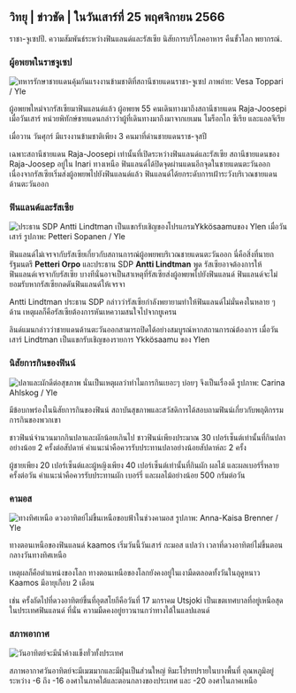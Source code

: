 ## วิทยุ \| ข่าวชัด \| ในวันเสาร์ที่ 25 พฤศจิกายน 2566

ราชา-จูเซปปี. ความสัมพันธ์ระหว่างฟินแลนด์และรัสเซีย นิสัยการบริโภคอาหาร คืนขั้วโลก พยากรณ์.

### ผู้อพยพในราชจูเซป

![ทหารรักษาชายแดนคุ้มกันแรงงานข้ามชาติที่สถานีชายแดนราชา-จูเซป ภาพถ่าย: Vesa Toppari / Yle](https://images.cdn.yle.fi/image/upload/c_crop,h_2485,w_4434,x_0,y_0/ar_1.7777777777777777,c_fill,g_faces,h_675,w_1200/dpr_1.0/q_auto:eco/f_auto/fl_lossy/v1700923049/39-12066516562050c25bf5)

ผู้อพยพใหม่จากรัสเซียมาฟินแลนด์แล้ว ผู้อพยพ 55 คนเดินทางมาถึงสถานีชายแดน Raja-Joosepi เมื่อวันเสาร์ หน่วยพิทักษ์ชายแดนกล่าวว่าผู้ที่เดินทางมาถึงมาจากเยเมน โมร็อกโก ซีเรีย และแอลจีเรีย

เมื่อวาน วันศุกร์ มีแรงงานข้ามชาติเพียง 3 คนมาที่ด่านชายแดนราช-จุสปี

เฉพาะสถานีชายแดน Raja-Joosepi เท่านั้นที่เปิดระหว่างฟินแลนด์และรัสเซีย สถานีชายแดนของ Raja-Joosep อยู่ใน Inari ทางเหนือ ฟินแลนด์ได้ปิดจุดผ่านแดนอีกจุดในชายแดนตะวันออก เนื่องจากรัสเซียเริ่มส่งผู้อพยพไปยังฟินแลนด์แล้ว ฟินแลนด์ได้ยกระดับการเฝ้าระวังบริเวณชายแดนด้านตะวันออก

### ฟินแลนด์และรัสเซีย

![ประธาน SDP Antti Lindtman เป็นแขกรับเชิญของโปรแกรมYkkösaamuของ Ylen เมื่อวันเสาร์ รูปภาพ: Petteri Sopanen / Yle](https://images.cdn.yle.fi/image/upload/c_crop,h_2246,w_3994,x_0,y_219/ar_1.7777777777777777,c_fill,g_faces,h_675,w_1200/dpr_1.0/q_auto:eco/f_auto/fl_lossy/v1700900444/39-12065056561addd4a0a6)

ฟินแลนด์ไม่เจรจากับรัสเซียเกี่ยวกับสถานการณ์ผู้อพยพบริเวณชายแดนตะวันออก นี่คือสิ่งที่นายกรัฐมนตรี **Petteri Orpo** และประธาน SDP **Antti Lindtman** พูด รัสเซียอาจต้องการให้ฟินแลนด์เจรจากับรัสเซีย บางทีนั่นอาจเป็นสาเหตุที่รัสเซียส่งผู้อพยพไปยังฟินแลนด์ ฟินแลนด์จะไม่ยอมรับหากรัสเซียกดดันฟินแลนด์ให้เจรจา

Antti Lindtman ประธาน SDP กล่าวว่ารัสเซียกำลังพยายามทำให้ฟินแลนด์ไม่มั่นคงในหลาย ๆ ด้าน เหตุผลก็คือรัสเซียต้องการหันเหความสนใจไปจากยูเครน

ลินด์แมนกล่าวว่าชายแดนด้านตะวันออกสามารถปิดได้อย่างสมบูรณ์หากสถานการณ์ต้องการ เมื่อวันเสาร์ Lindtman เป็นแขกรับเชิญของรายการ Ykkösaamu ของ Ylen

### นิสัยการกินของฟินน์

![ปลาและผักดีต่อสุขภาพ นั่นเป็นเหตุผลว่าทำไมการกินเยอะๆ บ่อยๆ จึงเป็นเรื่องดี รูปภาพ: Carina Ahlskog / Yle](https://images.cdn.yle.fi/image/upload/c_crop,h_2495,w_4437,x_987,y_765/ar_1.777777777777777,c_fill,g_faces,h_675,w_1200/dpr_1.0/q_auto:eco/f_auto/fl_lossy/v1693405582/39-116488464ef488e5f9cd)

มีข้อบกพร่องในนิสัยการกินของฟินน์ สถาบันสุขภาพและสวัสดิการได้สอบถามฟินน์เกี่ยวกับพฤติกรรมการกินของพวกเขา

ชาวฟินน์จำนวนมากกินปลาและผักน้อยเกินไป ชาวฟินน์เพียงประมาณ 30 เปอร์เซ็นต์เท่านั้นที่กินปลาอย่างน้อย 2 ครั้งต่อสัปดาห์ คำแนะนำคือควรรับประทานปลาอย่างน้อยสัปดาห์ละ 2 ครั้ง

ผู้ชายเพียง 20 เปอร์เซ็นต์และผู้หญิงเพียง 40 เปอร์เซ็นต์เท่านั้นที่กินผัก ผลไม้ และผลเบอร์รี่หลายครั้งต่อวัน คำแนะนำคือควรรับประทานผัก เบอร์รี่ และผลไม้อย่างน้อย 500 กรัมต่อวัน

### คามอส

![ทางทิศเหนือ ดวงอาทิตย์ไม่ขึ้นเหนือขอบฟ้าในช่วงคามอส รูปภาพ: Anna-Kaisa Brenner / Yle](https://images.cdn.yle.fi/image/upload/c_crop,h_1944,w_3456,x_0,y_1025/ar_1.7777777777777777,c_fill,g_faces,h_675,w_1200/dpr_10/q_auto:eco/f_auto/fl_lossy/v1641653122/39-89980561d9a329301e9)

ทางตอนเหนือของฟินแลนด์ kaamos เริ่มวันนี้วันเสาร์ กะมอส แปลว่า เวลาที่ดวงอาทิตย์ไม่ขึ้นตอนกลางวันทางทิศเหนือ

เหตุผลก็คือตำแหน่งของโลก ทางตอนเหนือของโลกยังคงอยู่ในเงามืดตลอดทั้งวันในฤดูหนาว Kaamos มีอายุเกือบ 2 เดือน

เช่น ครั้งถัดไปที่ดวงอาทิตย์ขึ้นที่อุตสโยกีคือวันที่ 17 มกราคม Utsjoki เป็นเขตเทศบาลที่อยู่เหนือสุดในประเทศฟินแลนด์ ที่นั่น ความมืดคงอยู่ยาวนานกว่าทางใต้ในแลปแลนด์

### สภาพอากาศ

![วันอาทิตย์จะมีน้ำค้างแข็งทั่วทั้งประเทศ](https://images.cdn.yle.fi/image/upload/c_crop,h_1080,w_1919,x_0,y_0/ar_1.7777777777777777,c_fill,g_faces,h_675,w_1200/dpr_1.0/q_auto:eco/f_auto/fl_lossy/v1700928265/39-120668565621aeb49ab4)

สภาพอากาศวันอาทิตย์จะมีเมฆมากและมีฝุ่นเป็นส่วนใหญ่ หิมะโปรยปรายในบางพื้นที่ อุณหภูมิอยู่ระหว่าง -6 ถึง -16 องศาในภาคใต้และตอนกลางของประเทศ และ -20 องศาในภาคเหนือ